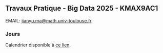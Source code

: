 ## Travaux Pratique - Big Data 2025 - KMAX9AC1

EMAIL: jianyu.ma@math.univ-toulouse.fr

### Jours

Calendrier disponible à [ce lien](https://edt.univ-tlse3.fr/calendar/cal?vt=month&et=module&fid0=KMAX9AC1).
